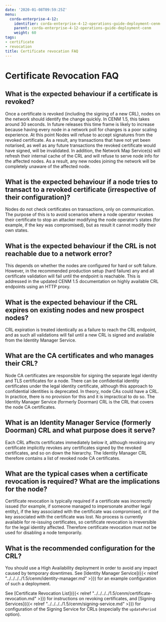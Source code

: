 ```yaml
---
date: '2020-01-08T09:59:25Z'
menu:
  corda-enterprise-4-12:
    identifier: corda-enterprise-4-12-operations-guide-deployment-cenm-certificate-revocation
    parent: corda-enterprise-4-12-operations-guide-deployment-cenm
    weight: 60
tags:
- certificate
- revocation
title: Certificate revocation FAQ
---
```


# Certificate Revocation FAQ

## What is the expected behaviour if a certificate is revoked?

Once a certificate is revoked (including the signing of a new CRL), nodes on the network should identify the change quickly. In CENM 1.5, this takes around 30 seconds. In future releases this time frame is likely to increase because having every node in a network poll for changes is a poor scaling experience.
At this point Nodes will refuse to accept signatures from the revoked certificate. As a result, any transactions that have not yet been notarised, as well as any future transactions the revoked certificate would have signed, will be invalidated.
In addition, the Network Map Service(s) will refresh their internal cache of the CRL and will refuse to serve node info for the affected nodes. As a result, any new nodes joining the network will be completely unaware of the affected node.

## What is the expected behaviour if a node tries to transact to a revoked certificate (irrespective of their configuration)?

Nodes do not check certificates on transactions, only on communication. The purpose of this is to avoid scenarios where a node operator revokes their certificate to stop an attacker modifying the node operator’s states (for example, if the key was compromised), but as result it cannot modify their own states.

## What is the expected behaviour if the CRL is not reachable due to a network error?

This depends on whether the nodes are configured for hard or soft failure. However, in the recommended production setup (hard failure) any and all certificate validation will fail until the endpoint is reachable. This is addressed in the updated CENM 1.5 documentation on highly available CRL endpoints using an HTTP proxy.

## What is the expected behaviour if the CRL expires on existing nodes and new prospect nodes?

CRL expiration is treated identically as a failure to reach the CRL endpoint, and as such all validations will fail until a new CRL is signed and available from the Identity Manager Service.

## What are the CA certificates and who manages their CRL?

Node CA certificates are responsible for signing the separate legal identity and TLS certificates for a node. There can be confidential identity certificates under the legal identity certificate, although this approach to confidential identities is deprecated.
In theory, node CAs could have a CRL. In practice, there is no provision for this and it is impractical to do so. The Identity Manager Service (formerly Doorman) CRL is the CRL that covers the node CA certificates.

## What is an Identity Manager Service (formerly Doorman) CRL and what purpose does it serve?

Each CRL affects certificates immediately below it, although revoking any certificate implicitly revokes any certificates signed by the revoked certificates, and so on down the hierarchy. The Identity Manager CRL therefore contains a list of revoked node CA certificates.

## What are the typical cases when a certificate revocation is required? What are the implications for the node?

Certificate revocation is typically required if a certificate was incorrectly issued (for example, if someone managed to impersonate another legal entity), if the key associated with the certificate was compromised, or if the key associated with the certificate was lost. No process is currently available for re-issuing certificates, so certificate revocation is irreversible for the legal identity affected. Therefore certificate revocation must *not* be used for disabling a node temporarily.

## What is the recommended configuration for the CRL?

You should use a High Availability deployment in order to avoid any impact caused by temporary downtimes.
See [Identity Manager Service]({{< relref "../../../../1.5/cenm/identity-manager.md" >}}) for an example configuration of such a deployment.

See [Certificate Revocation List]({{< relref "../../../../1.5/cenm/certificate-revocation.md" >}}) for instructions on revoking certificates, and [Signing Services]({{< relref "../../../../1.5/cenm/signing-service.md" >}}) for
configuration of the Signing Service for CRLs (especially the `updatePeriod` option).

